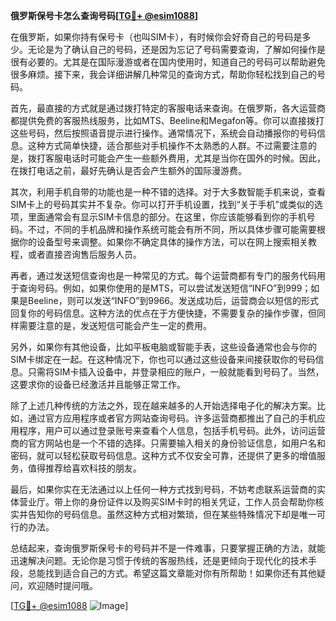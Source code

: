 **俄罗斯保号卡怎么查询号码[[TG💪+ @esim1088](https://t.me/s/esim1088)]**

在俄罗斯，如果你持有保号卡（也叫SIM卡），有时候你会好奇自己的号码是多少。无论是为了确认自己的号码，还是因为忘记了号码需要查询，了解如何操作是很有必要的。尤其是在国际漫游或者在国内使用时，知道自己的号码可以帮助避免很多麻烦。接下来，我会详细讲解几种常见的查询方式，帮助你轻松找到自己的号码。

首先，最直接的方式就是通过拨打特定的客服电话来查询。在俄罗斯，各大运营商都提供免费的客服热线服务，比如MTS、Beeline和Megafon等。你可以直接拨打这些号码，然后按照语音提示进行操作。通常情况下，系统会自动播报你的号码信息。这种方式简单快捷，适合那些对手机操作不太熟悉的人群。不过需要注意的是，拨打客服电话时可能会产生一些额外费用，尤其是当你在国外的时候。因此，在拨打电话之前，最好先确认是否会产生额外的国际漫游费。

其次，利用手机自带的功能也是一种不错的选择。对于大多数智能手机来说，查看SIM卡上的号码其实并不复杂。你可以打开手机设置，找到“关于手机”或类似的选项，里面通常会有显示SIM卡信息的部分。在这里，你应该能够看到你的手机号码。不过，不同的手机品牌和操作系统可能会有所不同，所以具体步骤可能需要根据你的设备型号来调整。如果你不确定具体的操作方法，可以在网上搜索相关教程，或者直接咨询售后服务人员。

再者，通过发送短信查询也是一种常见的方式。每个运营商都有专门的服务代码用于查询号码。例如，如果你使用的是MTS，可以尝试发送短信“INFO”到999；如果是Beeline，则可以发送“INFO”到9966。发送成功后，运营商会以短信的形式回复你的号码信息。这种方法的优点在于方便快捷，不需要复杂的操作步骤，但同样需要注意的是，发送短信可能会产生一定的费用。

另外，如果你有其他设备，比如平板电脑或智能手表，这些设备通常也会与你的SIM卡绑定在一起。在这种情况下，你也可以通过这些设备来间接获取你的号码信息。只需将SIM卡插入设备中，并登录相应的账户，一般就能看到号码了。当然，这要求你的设备已经激活并且能够正常工作。

除了上述几种传统的方法之外，现在越来越多的人开始选择电子化的解决方案。比如，通过官方应用程序或者官方网站查询号码。许多运营商都推出了自己的手机应用程序，用户可以通过登录账号来查看个人信息，包括手机号码。此外，访问运营商的官方网站也是一个不错的选择。只需要输入相关的身份验证信息，如用户名和密码，就可以轻松获取号码信息。这种方式不仅安全可靠，还提供了更多的增值服务，值得推荐给喜欢科技的朋友。

最后，如果你实在无法通过以上任何一种方式找到号码，不妨考虑联系运营商的实体营业厅。带上你的身份证件以及购买SIM卡时的相关凭证，工作人员会帮助你核实并告知你的号码信息。虽然这种方式相对繁琐，但在某些特殊情况下却是唯一可行的办法。

总结起来，查询俄罗斯保号卡的号码并不是一件难事，只要掌握正确的方法，就能迅速解决问题。无论你是习惯于传统的客服热线，还是更倾向于现代化的技术手段，总能找到适合自己的方式。希望这篇文章能对你有所帮助！如果你还有其他疑问，欢迎随时提问哦。

[[TG💪+ @esim1088](https://t.me/s/esim1088) ![Image](https://i.postimg.cc/4NQfJmqS/Snipaste-2025-05-13-00-14-12.png)]